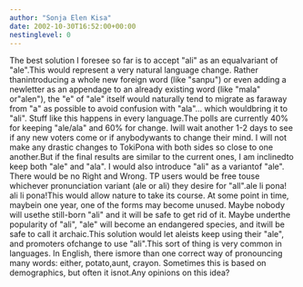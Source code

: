 ```yaml
---
author: "Sonja Elen Kisa"
date: 2002-10-30T16:52:00+00:00
nestinglevel: 0
---
```

The best solution I foresee so far is to accept "ali" as an equalvariant of "ale".This would represent a very natural language change. Rather thanintroducing a whole new foreign word (like "sanpu") or even adding a newletter as an appendage to an already existing word (like "mala" or"alen"), the "e" of "ale" itself would naturally tend to migrate as faraway from "a" as possible to avoid confusion with "ala"... which wouldbring it to "ali". Stuff like this happens in every language.The polls are currently 40% for keeping "ale/ala" and 60% for change. Iwill wait another 1-2 days to see if any new voters come or if anybodywants to change their mind. I will not make any drastic changes to TokiPona with both sides so close to one another.But if the final results are similar to the current ones, I am inclinedto keep both "ale" and "ala". I would also introduce "ali" as a variantof "ale". There would be no Right and Wrong. TP users would be free touse whichever pronunciation variant (ale or ali) they desire for "all".ale li pona! ali li pona!This would allow nature to take its course. At some point in time, maybein one year, one of the forms may become unused. Maybe nobody will usethe still-born "ali" and it will be safe to get rid of it. Maybe underthe popularity of "ali", "ale" will become an endangered species, and itwill be safe to call it archaic.This solution would let aleists keep using their "ale", and promoters ofchange to use "ali".This sort of thing is very common in languages. In English, there ismore than one correct way of pronouncing many words: either, potato,aunt, crayon. Sometimes this is based on demographics, but often it isnot.Any opinions on this idea?